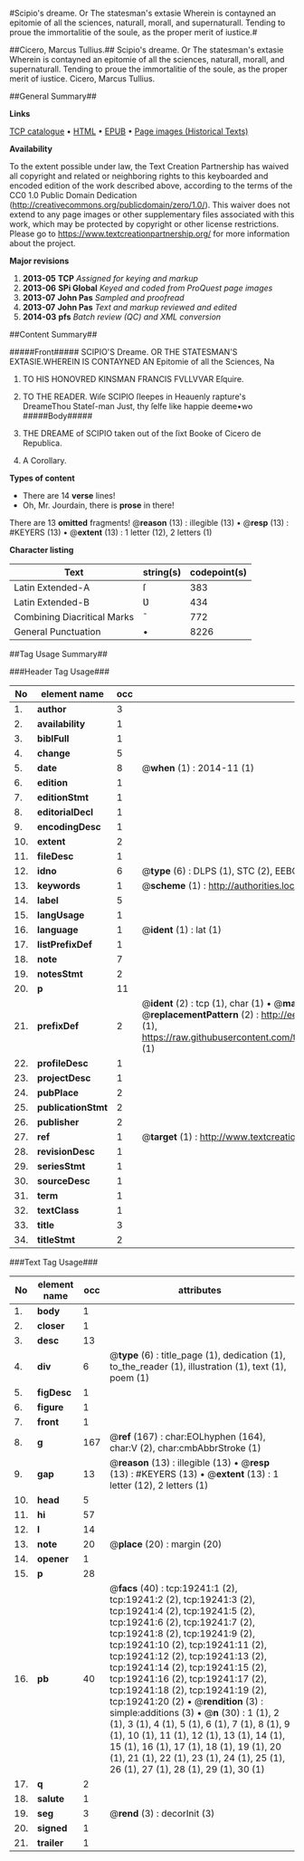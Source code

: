 #Scipio's dreame. Or The statesman's extasie Wherein is contayned an epitomie of all the sciences, naturall, morall, and supernaturall. Tending to proue the immortalitie of the soule, as the proper merit of iustice.#

##Cicero, Marcus Tullius.##
Scipio's dreame. Or The statesman's extasie Wherein is contayned an epitomie of all the sciences, naturall, morall, and supernaturall. Tending to proue the immortalitie of the soule, as the proper merit of iustice.
Cicero, Marcus Tullius.

##General Summary##

**Links**

[TCP catalogue](http://www.ota.ox.ac.uk/tcp/)  • 
[HTML](http://tei.it.ox.ac.uk/tcp/Texts-HTML/free/A18/A18885.html)  • 
[EPUB](http://tei.it.ox.ac.uk/tcp/Texts-EPUB/free/A18/A18885.epub) • 
[Page images (Historical Texts)](https://historicaltexts.jisc.ac.uk/eebo-99853843e)

**Availability**

To the extent possible under law, the Text Creation Partnership has waived all copyright and related or neighboring rights to this keyboarded and encoded edition of the work described above, according to the terms of the CC0 1.0 Public Domain Dedication (http://creativecommons.org/publicdomain/zero/1.0/). This waiver does not extend to any page images or other supplementary files associated with this work, which may be protected by copyright or other license restrictions. Please go to https://www.textcreationpartnership.org/ for more information about the project.

**Major revisions**

1. __2013-05__ __TCP__ *Assigned for keying and markup*
1. __2013-06__ __SPi Global__ *Keyed and coded from ProQuest page images*
1. __2013-07__ __John Pas__ *Sampled and proofread*
1. __2013-07__ __John Pas__ *Text and markup reviewed and edited*
1. __2014-03__ __pfs__ *Batch review (QC) and XML conversion*

##Content Summary##

#####Front#####
SCIPIO'S Dreame. OR THE STATESMAN'S EXTASIE.WHEREIN IS CONTAYNED AN Epitomie of all the Sciences, Na
1. TO HIS HONOVRED KINSMAN FRANCIS FVLLVVAR Eſquire.

1. TO THE READER.
Wiſe SCIPIO ſleepes in Heauenly rapture's DreameThou Stateſ-man Just, thy ſelfe like happie deeme•wo
#####Body#####

1. THE DREAME of SCIPIO taken out of the ſixt Booke of Cicero de Republica.

1. A Corollary.

**Types of content**

  * There are 14 **verse** lines!
  * Oh, Mr. Jourdain, there is **prose** in there!

There are 13 **omitted** fragments! 
 @__reason__ (13) : illegible (13)  •  @__resp__ (13) : #KEYERS (13)  •  @__extent__ (13) : 1 letter (12), 2 letters (1)

**Character listing**


|Text|string(s)|codepoint(s)|
|---|---|---|
|Latin Extended-A|ſ|383|
|Latin Extended-B|Ʋ|434|
|Combining             Diacritical Marks|̄|772|
|General Punctuation|•|8226|

##Tag Usage Summary##

###Header Tag Usage###

|No|element name|occ|attributes|
|---|---|---|---|
|1.|__author__|3||
|2.|__availability__|1||
|3.|__biblFull__|1||
|4.|__change__|5||
|5.|__date__|8| @__when__ (1) : 2014-11 (1)|
|6.|__edition__|1||
|7.|__editionStmt__|1||
|8.|__editorialDecl__|1||
|9.|__encodingDesc__|1||
|10.|__extent__|2||
|11.|__fileDesc__|1||
|12.|__idno__|6| @__type__ (6) : DLPS (1), STC (2), EEBO-CITATION (1), PROQUEST (1), VID (1)|
|13.|__keywords__|1| @__scheme__ (1) : http://authorities.loc.gov/ (1)|
|14.|__label__|5||
|15.|__langUsage__|1||
|16.|__language__|1| @__ident__ (1) : lat (1)|
|17.|__listPrefixDef__|1||
|18.|__note__|7||
|19.|__notesStmt__|2||
|20.|__p__|11||
|21.|__prefixDef__|2| @__ident__ (2) : tcp (1), char (1)  •  @__matchPattern__ (2) : ([0-9\-]+):([0-9IVX]+) (1), (.+) (1)  •  @__replacementPattern__ (2) : http://eebo.chadwyck.com/downloadtiff?vid=$1&page=$2 (1), https://raw.githubusercontent.com/textcreationpartnership/Texts/master/tcpchars.xml#$1 (1)|
|22.|__profileDesc__|1||
|23.|__projectDesc__|1||
|24.|__pubPlace__|2||
|25.|__publicationStmt__|2||
|26.|__publisher__|2||
|27.|__ref__|1| @__target__ (1) : http://www.textcreationpartnership.org/docs/. (1)|
|28.|__revisionDesc__|1||
|29.|__seriesStmt__|1||
|30.|__sourceDesc__|1||
|31.|__term__|1||
|32.|__textClass__|1||
|33.|__title__|3||
|34.|__titleStmt__|2||


###Text Tag Usage###

|No|element name|occ|attributes|
|---|---|---|---|
|1.|__body__|1||
|2.|__closer__|1||
|3.|__desc__|13||
|4.|__div__|6| @__type__ (6) : title_page (1), dedication (1), to_the_reader (1), illustration (1), text (1), poem (1)|
|5.|__figDesc__|1||
|6.|__figure__|1||
|7.|__front__|1||
|8.|__g__|167| @__ref__ (167) : char:EOLhyphen (164), char:V (2), char:cmbAbbrStroke (1)|
|9.|__gap__|13| @__reason__ (13) : illegible (13)  •  @__resp__ (13) : #KEYERS (13)  •  @__extent__ (13) : 1 letter (12), 2 letters (1)|
|10.|__head__|5||
|11.|__hi__|57||
|12.|__l__|14||
|13.|__note__|20| @__place__ (20) : margin (20)|
|14.|__opener__|1||
|15.|__p__|28||
|16.|__pb__|40| @__facs__ (40) : tcp:19241:1 (2), tcp:19241:2 (2), tcp:19241:3 (2), tcp:19241:4 (2), tcp:19241:5 (2), tcp:19241:6 (2), tcp:19241:7 (2), tcp:19241:8 (2), tcp:19241:9 (2), tcp:19241:10 (2), tcp:19241:11 (2), tcp:19241:12 (2), tcp:19241:13 (2), tcp:19241:14 (2), tcp:19241:15 (2), tcp:19241:16 (2), tcp:19241:17 (2), tcp:19241:18 (2), tcp:19241:19 (2), tcp:19241:20 (2)  •  @__rendition__ (3) : simple:additions (3)  •  @__n__ (30) : 1 (1), 2 (1), 3 (1), 4 (1), 5 (1), 6 (1), 7 (1), 8 (1), 9 (1), 10 (1), 11 (1), 12 (1), 13 (1), 14 (1), 15 (1), 16 (1), 17 (1), 18 (1), 19 (1), 20 (1), 21 (1), 22 (1), 23 (1), 24 (1), 25 (1), 26 (1), 27 (1), 28 (1), 29 (1), 30 (1)|
|17.|__q__|2||
|18.|__salute__|1||
|19.|__seg__|3| @__rend__ (3) : decorInit (3)|
|20.|__signed__|1||
|21.|__trailer__|1||
